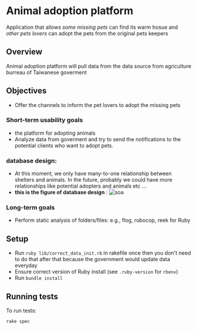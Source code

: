 # Animal adoption platform

Application that allows *some missing pets* can find its warm hosue and *other pets lovers* can adopt the pets from the original pets keepers

## Overview

Animal adoption platform will pull data from the data source from agriculture burreau of Taiwanese goverment 

## Objectives
* Offer the channels to inform the pet lovers to adopt the missing pets

### Short-term usability goals

- the platform for adopting animals
- Analyze data from goverment and try to send the notifications to the potential clients who want to adopt pets.

### database design:
- At this moment, we only have many-to-one relationship between shelters and animals. In the future, probably we could have
  more relationships like potential adopters and animals etc ...
- **this is the figure of database design** :
  ![soa](https://github.com/SOAgogo/exhaustednei/assets/48583047/1fd00b65-b0d4-46a2-acbb-eb53467cf4e1)

### Long-term goals

- Perform static analysis of folders/files: e.g., flog, rubocop, reek for Ruby

## Setup

- Run `ruby lib/correct_data_init.rb` in rakefile once then you don't need to do that after that because the government would update data everyday
- Ensure correct version of Ruby install (see `.ruby-version` for `rbenv`)
- Run `bundle install`

## Running tests

To run tests:

```shell
rake spec
```
